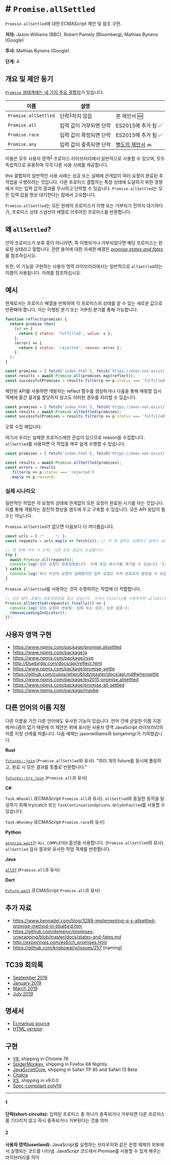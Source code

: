 # # `Promise.allSettled`

`Promise.allSettled`에 대한 ECMAScript 제안 및 참조 구현.

**저자:** Jason Williams (BBC), Robert Pamely (Bloomberg), Mathias Bynens (Google)

**투사:** Mathias Bynens (Google)

**단계:** 4

## 개요 및 제안 동기

[`Promise` 생태계에는 네 가지 주요 결합자](https://v8.dev/features/promise-combinators)가 있습니다.

| 이름                 | 설명                                     |                                                                     |
| -------------------- | ----------------------------------------------- | ------------------------------------------------------------------- |
| `Promise.allSettled` | 단락<sup>[1][]</sup>하지 않음                          | 본 제안서 🆕                                                     |
| `Promise.all`        | 입력 값이 거부되면 단락  | ES2015에 추가 됨 ✅                                                   |
| `Promise.race`       | 입력 값이 확정되면 단락  | ES2015에 추가 됨 ✅                                                   |
| `Promise.any`        | 입력 값이 충족되면 단락 | [별도의 제안서](https://github.com/tc39/proposal-promise-any) 🔜 |

이들은 모두 사용자 영역<sup>[2][]</sup> 프로미스 라이브러리에서 일반적으로 사용할 수 있으며, 모두 독립적으로 유용하며 각각 다른 사용 사례를 제공합니다.

_this_ 결합자의 일반적인 사용 사례는 성공 또는 실패에 관계없이 여러 요청이 완료된 후 작업을 수행하려는 것입니다.
다른 프로미스 결합자는 특정 상태에 도달하기 위한 경쟁에서 지는 입력 값의 결과를 무시하고 단락할 수 있습니다.
`Promise.allSettled`는 모든 입력 값을 항상 대기한다는 점에서 고유합니다.

`Promise.allSettled`는 모든 원래의 프로미스가 이행 또는 거부되기 전까지 대기하다가, 프로미스 상태 스냅샷의 배열로 이루어진 프로미스를 반환합니다.

## 왜 `allSettled`?

만약 프로미스가 보류 중이 아니라면, 즉 이행되거나 거부되었다면 해당 프로미스는 완료된 상태라고 말합니다. 관련 용어에 대한 자세한 배경은 [_promise states and fates_](https://github.com/domenic/promises-unwrapping/blob/master/docs/states-and-fates.md)를 참조하십시오.

또한, 이 기능을 구현하는 사용자 영역 라이브러리에서는 일반적으로 `allSettled`라는 이름이 사용됩니다. 아래를 참조하십시오.

## 예시

현재로서는 프로미스 배열을 반복하여 각 프로미스의 상태를 알 수 있는 새로운 값으로 반환해야 합니다. 이는 이행된 분기 또는 거부된 분기를 통해 가능합니다.

```js
function reflect(promise) {
  return promise.then(
    (v) => {
      return { status: 'fulfilled', value: v };
    },
    (error) => {
      return { status: 'rejected', reason: error };
    }
  );
}

const promises = [ fetch('index.html'), fetch('https://does-not-exist/') ];
const results = await Promise.all(promises.map(reflect));
const successfulPromises = results.filter(p => p.status === 'fulfilled');
```

제안된 API를 사용하면 개발자는 reflect 함수를 생성하거나 다음을 통해 매핑할 임시 객체에 중간 결과를 할당하지 않고도 이러한 경우를 처리할 수 있습니다.

```js
const promises = [ fetch('index.html'), fetch('https://does-not-exist/') ];
const results = await Promise.allSettled(promises);
const successfulPromises = results.filter(p => p.status === 'fulfilled');
```

오류 수집 예입니다.

여기서 우리는 실패한 프로미스에만 관심이 있으므로 reason을 수집합니다. `allSettled`를 사용하면 이 작업을 매우 쉽게 수행할 수 있습니다.

```js
const promises = [ fetch('index.html'), fetch('https://does-not-exist/') ];

const results = await Promise.allSettled(promises);
const errors = results
  .filter(p => p.status === 'rejected')
  .map(p => p.reason);
```

### 실제 시나리오

일반적인 작업은 각 요청의 상태에 관계없이 모든 요청이 완료된 시기를 아는 것입니다. 이를 통해 개발자는 점진적 향상을 염두에 두고 구축할 수 있습니다. 모든 API 응답이 필수는 아닙니다.

`Promise.allSettled`가 없으면 다음보다 더 까다롭습니다.

```js
const urls = [ /* ... */ ];
const requests = urls.map(x => fetch(x)); // 이 중 일부는 실패하고 일부는 성공할 것이라고 상상해 보십시오.

// 첫 번째 거부 시 단락, 다른 모든 응답이 손실됩니다.
try {
  await Promise.all(requests);
  console.log('모든 요청이 완료되었습니다. 이제 로딩 표시기를 제거할 수 있습니다.');
} catch {
  console.log('하나 이상의 요청이 실패했지만 일부 요청은 아직 완료되지 않았을 수 있습니다! 이런.');
}
```

`Promise.allSettled`를 사용하는 것이 수행하려는 작업에 더 적합합니다.

```js
// 모든 API 호출이 완료되었음을 알고 있습니다. 우리는 finally를 사용하지만 allSettled는 절대 거부하지 않습니다.
Promise.allSettled(requests).finally(() => {
  console.log('모든 요청이 완료됨: 실패 또는 성공, 상관 없음');
  removeLoadingIndicator();
});
```

## 사용자 영역 구현

* https://www.npmjs.com/package/promise.allsettled
* https://www.npmjs.com/package/q
* https://www.npmjs.com/package/rsvp
* http://bluebirdjs.com/docs/api/reflect.html
* https://www.npmjs.com/package/promise-settle
* https://github.com/cujojs/when/blob/master/docs/api.md#whensettle
* https://www.npmjs.com/package/es2015-promise.allsettled
* https://www.npmjs.com/package/promise-all-settled
* https://www.npmjs.com/package/maybe

## 다른 언어의 이름 지정

다른 이름을 가진 다른 언어에도 유사한 기능이 있습니다. 언어 간에 균일한 이름 지정 메커니즘이 없기 때문에 이 제안은 위에 표시된 사용자 영역 JavaScript 라이브러리의 이름 지정 선례를 따릅니다. 다음 예제는 jasonwilliams와 benjamingr가 기여했습니다.

**Rust**

[`futures::join`](https://rust-lang-nursery.github.io/futures-api-docs/0.3.0-alpha.5/futures/macro.join.html) (`Promise.allSettled`와 유사). "여러 개의 future를 동시에 폴링하고, 완료 시 모든 결과를 튜플로 반환합니다."

[`futures::try_join`](https://rust-lang-nursery.github.io/futures-api-docs/0.3.0-alpha.5/futures/macro.try_join.html) (`Promise.all`과 유사)

**C#**

`Task.WhenAll` (ECMAScript `Promise.all`과 유사). `allSettled`와 동일한 동작을 달성하기 위해 try/catch 또는 `TaskContinuationOptions.OnlyOnFaulted`를 사용할 수 있습니다.

`Task.WhenAny` (ECMAScript `Promise.race`와 유사)

**Python**

[`asyncio.wait`](https://docs.python.org/3/library/asyncio-task.html#asyncio.wait)는 `ALL_COMPLETED` 옵션을 사용합니다. (`Promise.allSettled`와 유사). `allSettled` 검사 결과와 유사한 작업 객체를 반환합니다.

**Java**

[`allOf`](https://docs.oracle.com/javase/8/docs/api/java/util/concurrent/CompletableFuture.html#allOf-java.util.concurrent.CompletableFuture...-) (`Promise.all`과 유사)

**Dart**

[`Future.wait`](https://api.dartlang.org/stable/2.0.0/dart-async/Future/wait.html) (ECMAScript `Promise.all`과 유사)

## 추가 자료

* https://www.bennadel.com/blog/3289-implementing-q-s-allsettled-promise-method-in-bluebird.htm
* https://github.com/domenic/promises-unwrapping/blob/master/docs/states-and-fates.md
* http://exploringjs.com/es6/ch_promises.html
* https://github.com/kriskowal/q/issues/257 [naming]

## TC39 회의록

- [September 2018](https://github.com/tc39/notes/blob/master/meetings/2018-09/sept-27.md#promiseallsettled-for-stage-1)
- [January 2019](https://github.com/tc39/notes/blob/master/meetings/2019-01/jan-30.md#promiseallsettled)
- [March 2019](https://github.com/tc39/notes/blob/master/meetings/2019-03/mar-26.md#promiseallsettled-for-stage-3)
- [July 2019](https://github.com/tc39/notes/blob/master/meetings/2019-07/july-24.md#promiseallsettled)

## 명세서

* [Ecmarkup source](https://github.com/tc39/proposal-promise-allSettled/blob/master/spec.html)
* [HTML version](https://tc39.es/proposal-promise-allSettled/)

## 구현

* [V8](https://bugs.chromium.org/p/v8/issues/detail?id=9060), shipping in Chrome 76
* [SpiderMonkey](https://bugzilla.mozilla.org/show_bug.cgi?id=1539694), shipping in Firefox 68 Nightly
* [JavaScriptCore](https://bugs.webkit.org/show_bug.cgi?id=197600), shipping in Safari TP 85 and Safari 13 Beta
* [Chakra](https://github.com/microsoft/ChakraCore/pull/6138)
* [XS](https://github.com/Moddable-OpenSource/moddable/issues/211), shipping in v9.0.0
* [Spec-compliant polyfill](https://www.npmjs.com/package/promise.allsettled)

---
[1]: #1
[2]: #2

#### 1 

**단락(short-circuits):** 입력된 프로미스 중 하나가 충족되거나 거부되면 다른 프로미스를 기다리지 않고 즉시 충족되거나 거부된다는 것을 의미

#### 2

**사용자 영역(userland):** JavaScript를 실행하는 브라우저와 같은 운영 체제의 외부에서 실행되는 코드를 나타냄. JavaScript 코드에서 Promise를 사용할 수 있게 해주는 라이브러리를 의미